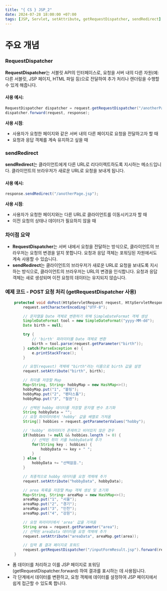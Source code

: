 ```yaml
---
title: "{ CS } JSP_2"
date: 2024-07-28 18:00:00 +07:00
tags: [JSP, Servlet, setAttribute, getRequestDispatcher, sendRedirect]
---
```


# 주요 개념

### RequestDispatcher

**RequestDispatcher**는 서블릿 API의 인터페이스로, 요청을 서버 내의 다른 자원(예: 다른 서블릿, JSP 페이지, HTML 파일 등)으로 전달하여 추가 처리나 렌더링을 수행할 수 있게 해줍니다.

#### 사용 예시:

```java
RequestDispatcher dispatcher = request.getRequestDispatcher("/anotherPage.jsp");
dispatcher.forward(request, response);
```

**사용 시점**:

- 사용자가 요청한 페이지와 같은 서버 내의 다른 페이지로 요청을 전달하고자 할 때
- 요청과 응답 객체를 계속 유지하고 싶을 때

### sendRedirect

**sendRedirect**는 클라이언트에게 다른 URL로 리다이렉트하도록 지시하는 메소드입니다. 클라이언트의 브라우저가 새로운 URL로 요청을 보내게 됩니다.

#### 사용 예시:

```java
response.sendRedirect("/anotherPage.jsp");
```

**사용 시점**:

- 사용자가 요청한 페이지와는 다른 URL로 클라이언트를 이동시키고자 할 때
- 이전 요청의 상태나 데이터가 필요하지 않을 때

### 차이점 요약

- **RequestDispatcher**는 서버 내에서 요청을 전달하는 방식으로, 클라이언트의 브라우저는 요청의 변경을 알지 못합니다. 요청과 응답 객체는 포워딩된 자원에서도 계속 사용할 수 있습니다.
- **sendRedirect**는 클라이언트의 브라우저가 새로운 URL로 요청을 보내도록 지시하는 방식으로, 클라이언트의 브라우저는 URL의 변경을 인식합니다. 요청과 응답 객체는 새로 생성되며 이전 요청의 데이터는 유지되지 않습니다.

### 예제 코드 - POST 요청 처리 (getRequestDispatcher 사용)

```java
	protected void doPost(HttpServletRequest request, HttpServletResponse response) throws ServletException, IOException {
	    request.setCharacterEncoding("UTF-8");

	    // 문자열을 Date 객체로 변환하기 위해 SimpleDateFormat 객체 생성
	    SimpleDateFormat tool = new SimpleDateFormat("yyyy-MM-dd");
	    Date birth = null;

	    try {
	        // 'birth' 파라미터를 Date 객체로 변환
	        birth = tool.parse(request.getParameter("birth"));
	    } catch(ParseException e) {
	        e.printStackTrace();
	    }

	    // 요청(request) 객체에 "birth"라는 이름으로 birth 값을 설정
	    request.setAttribute("birth", birth);

	    // 취미를 저장할 Map
	    Map<String, String> hobbyMap = new HashMap<>();
	    hobbyMap.put("1", "볼링");
	    hobbyMap.put("2", "펜타스톰");
	    hobbyMap.put("3", "철권");

	    // 선택된 hobby 데이터를 저장할 문자열 변수 초기화
	    String hobbyData = "";
	    // 요청 파라미터에서 'hobby' 값을 배열로 가져옴
	    String[] hobbies = request.getParameterValues("hobby");

	    // 'hobby' 파라미터가 존재하고 비어있지 않은 경우
	    if(hobbies != null && hobbies.length != 0) {
	        // 선택된 취미 키를 hobbyData에 추가
	        for(String key : hobbies) {
	            hobbyData += key + " ";
	        }
	    } else {
	        hobbyData += "선택없음.";
	    }

	    // 최종적으로 hobby 데이터를 요청 객체에 추가
	    request.setAttribute("hobbyData", hobbyData);

	    // area 목록을 저장할 Map 객체 생성 및 초기화
	    Map<String, String> areaMap = new HashMap<>();
	    areaMap.put("1", "서울");
	    areaMap.put("2", "경기");
	    areaMap.put("3", "인천");
	    areaMap.put("4", "강원");

	    // 요청 파라미터에서 'area' 값을 가져옴
	    String area = request.getParameter("area");
	    // 선택된 areaData 데이터를 요청 객체에 추가
	    request.setAttribute("areaData", areaMap.get(area));

	    // 입력 폼 결과 페이지로 포워드
	    request.getRequestDispatcher("/inputFormResult.jsp").forward(request, response);
	}
```

- 폼 데이터를 처리하고 이를 JSP 페이지로 포워딩 (getRequestDispatcher.forward) 하여 결과를 표시하는 데 사용됩니다.
- 각 단계에서 데이터를 변환하고, 요청 객체에 데이터를 설정하여 JSP 페이지에서 쉽게 접근할 수 있도록 합니다.
